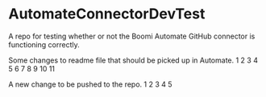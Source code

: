 # AutomateConnectorDevTest

A repo for testing whether or not the Boomi Automate GitHub connector is functioning correctly.

Some changes to readme file that should be picked up in Automate. 1 2 3 4 5 6 7 8 9 10 11

A new change to be pushed to the repo. 1 2 3 4 5
